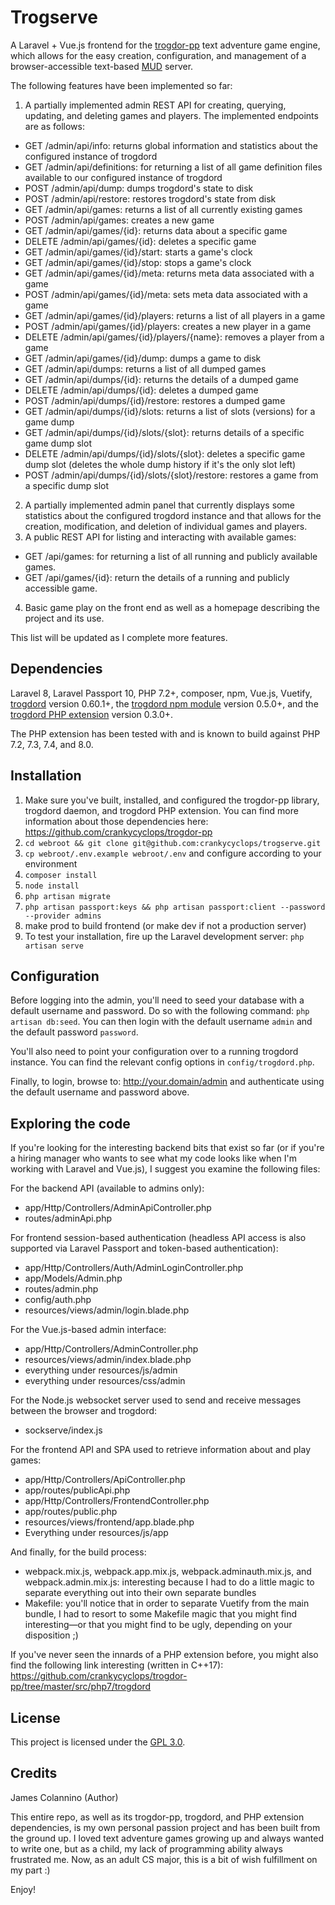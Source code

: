 # Trogserve

A Laravel + Vue.js frontend for the [trogdor-pp](https://github.com/crankycyclops/trogdor-pp "trogdor-pp") text adventure game engine, which allows for the easy creation, configuration, and management of a browser-accessible text-based [MUD](https://en.wikipedia.org/wiki/MUD "MUD") server.


The following features have been implemented so far:

1. A partially implemented admin REST API for creating, querying, updating, and deleting games and players. The implemented endpoints are as follows:
 - GET /admin/api/info: returns global information and statistics about the configured instance of trogdord
 - GET /admin/api/definitions: for returning a list of all game definition files available to our configured instance of trogdord
 - POST /admin/api/dump: dumps trogdord's state to disk
 - POST /admin/api/restore: restores trogdord's state from disk
 - GET /admin/api/games: returns a list of all currently existing games
 - POST /admin/api/games: creates a new game
 - GET /admin/api/games/{id}: returns data about a specific game
 - DELETE /admin/api/games/{id}: deletes a specific game
 - GET /admin/api/games/{id}/start: starts a game's clock
 - GET /admin/api/games/{id}/stop: stops a game's clock
 - GET /admin/api/games/{id}/meta: returns meta data associated with a game
 - POST /admin/api/games/{id}/meta: sets meta data associated with a game
 - GET /admin/api/games/{id}/players: returns a list of all players in a game
 - POST /admin/api/games/{id}/players: creates a new player in a game
 - DELETE /admin/api/games/{id}/players/{name}: removes a player from a game
 - GET /admin/api/games/{id}/dump: dumps a game to disk
 - GET /admin/api/dumps: returns a list of all dumped games
 - GET /admin/api/dumps/{id}: returns the details of a dumped game
 - DELETE /admin/api/dumps/{id}: deletes a dumped game
 - POST /admin/api/dumps/{id}/restore: restores a dumped game
 - GET /admin/api/dumps/{id}/slots: returns a list of slots (versions) for a game dump
 - GET /admin/api/dumps/{id}/slots/{slot}: returns details of a specific game dump slot
 - DELETE /admin/api/dumps/{id}/slots/{slot}: deletes a specific game dump slot (deletes the whole dump history if it's the only slot left)
 - POST /admin/api/dumps/{id}/slots/{slot}/restore: restores a game from a specific dump slot
2. A partially implemented admin panel that currently displays some statistics about the configured trogdord instance and that allows for the creation, modification, and deletion of individual games and players.
3. A public REST API for listing and interacting with available games:
 - GET /api/games: for returning a list of all running and publicly available games.
 - GET /api/games/{id}: return the details of a running and publicly accessible game.
4. Basic game play on the front end as well as a homepage describing the project and its use.

This list will be updated as I complete more features.

## Dependencies

Laravel 8, Laravel Passport 10, PHP 7.2+, composer, npm, Vue.js, Vuetify, [trogdord](https://github.com/crankycyclops/trogdor-pp "trogdord") version 0.60.1+, the [trogdord npm module](https://github.com/crankycyclops/trogdor-pp/tree/master/src/nodejs/trogdord "trogdord npm module") version 0.5.0+, and the [trogdord PHP extension](https://github.com/crankycyclops/trogdor-pp/tree/master/src/trogdord "trogdord PHP extension") version 0.3.0+.

The PHP extension has been tested with and is known to build against PHP 7.2, 7.3, 7.4, and 8.0.

## Installation

1. Make sure you've built, installed, and configured the trogdor-pp library, trogdord daemon, and trogdord PHP extension. You can find more information about those dependencies here: https://github.com/crankycyclops/trogdor-pp
2. `cd webroot && git clone git@github.com:crankycyclops/trogserve.git`
3. `cp webroot/.env.example webroot/.env` and configure according to your environment
4. `composer install`
5. `node install`
6. `php artisan migrate`
7. `php artisan passport:keys && php artisan passport:client --password --provider admins`
8. make prod to build frontend (or make dev if not a production server)
9. To test your installation, fire up the Laravel development server: `php artisan serve`

## Configuration

Before logging into the admin, you'll need to seed your database with a default username and password. Do so with the following command: `php artisan db:seed`. You can then login with the default username `admin` and the default password `password`.

You'll also need to point your configuration over to a running trogdord instance. You can find the relevant config options in `config/trogdord.php`.

Finally, to login, browse to: http://your.domain/admin and authenticate using the default username and password above.

## Exploring the code

If you're looking for the interesting backend bits that exist so far (or if you're a hiring manager who wants to see what my code looks like when I'm working with Laravel and Vue.js), I suggest you examine the following files:

For the backend API (available to admins only):

- app/Http/Controllers/AdminApiController.php
- routes/adminApi.php

For frontend session-based authentication (headless API access is also supported via Laravel Passport and token-based authentication):

- app/Http/Controllers/Auth/AdminLoginController.php
- app/Models/Admin.php
- routes/admin.php
- config/auth.php
- resources/views/admin/login.blade.php

For the Vue.js-based admin interface:

- app/Http/Controllers/AdminController.php
- resources/views/admin/index.blade.php
- everything under resources/js/admin
- everything under resources/css/admin

For the Node.js websocket server used to send and receive messages between the browser and trogdord:

- sockserve/index.js

For the frontend API and SPA used to retrieve information about and play games:

- app/Http/Controllers/ApiController.php
- app/routes/publicApi.php
- app/Http/Controllers/FrontendController.php
- app/routes/public.php
- resources/views/frontend/app.blade.php
- Everything under resources/js/app

And finally, for the build process:

- webpack.mix.js, webpack.app.mix.js, webpack.adminauth.mix.js, and webpack.admin.mix.js: interesting because I had to do a little magic to separate everything out into their own separate bundles
- Makefile: you'll notice that in order to separate Vuetify from the main bundle, I had to resort to some Makefile magic that you might find interesting—or that you might find to be ugly, depending on your disposition ;)

If you've never seen the innards of a PHP extension before, you might also find the following link interesting (written in C++17): https://github.com/crankycyclops/trogdor-pp/tree/master/src/php7/trogdord

## License

This project is licensed under the [GPL 3.0](https://www.gnu.org/licenses/gpl-3.0.en.html "GPL 3.0").

## Credits

James Colannino (Author)

This entire repo, as well as its trogdor-pp, trogdord, and PHP extension dependencies, is my own personal passion project and has been built from the ground up. I loved text adventure games growing up and always wanted to write one, but as a child, my lack of programming ability always frustrated me. Now, as an adult CS major, this is a bit of wish fulfillment on my part :)

Enjoy!
